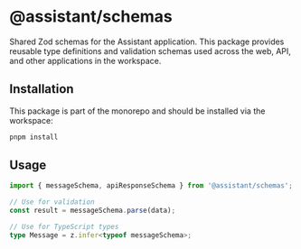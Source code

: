 # @assistant/schemas

Shared Zod schemas for the Assistant application. This package provides reusable type definitions and validation schemas used across the web, API, and other applications in the workspace.

## Installation

This package is part of the monorepo and should be installed via the workspace:

```bash
pnpm install
```

## Usage

```typescript
import { messageSchema, apiResponseSchema } from '@assistant/schemas';

// Use for validation
const result = messageSchema.parse(data);

// Use for TypeScript types
type Message = z.infer<typeof messageSchema>;
```